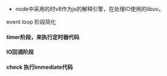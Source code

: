 - node中采用的时v8作为js的解释引擎，在处理IO使用的libuv。

event loop 阶段简化

#### timer阶段，来执行定时器代码
#### IO回调阶段
#### check 执行immediate代码

